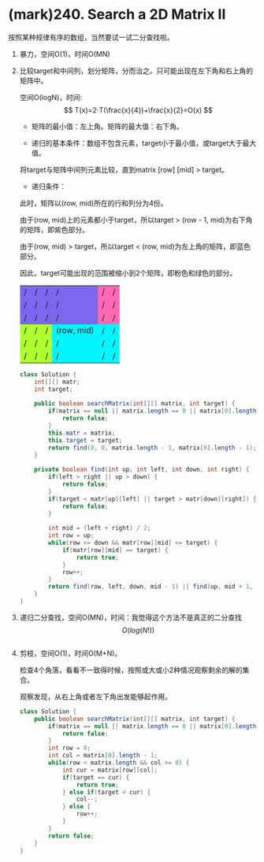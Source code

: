#  (mark)240. Search a 2D Matrix II 

按照某种规律有序的数组，当然要试一试二分查找啦。

1. 暴力，空间O(1)，时间O(MN)

2. 比较target和中间列，划分矩阵，分而治之。只可能出现在左下角和右上角的矩阵中。

   空间O(logN)，时间:
   $$
   T(x)=2⋅T(\frac{x}{4})+\frac{x}{2}=O(x)
   $$
   

   * 矩阵的最小值：左上角。矩阵的最大值：右下角。

   * 递归的基本条件：数组不包含元素，target小于最小值，或target大于最大值。

   将target与矩阵中间列元素比较，直到matrix [row] [mid] > target。

   * 递归条件：

   此时，矩阵以(row, mid)所在的行和列分为4份。

   由于(row, mid)上的元素都小于target，所以target > (row - 1, mid)为右下角的矩阵，即紫色部分。

   由于(row, mid) > target，所以target < (row, mid)为左上角的矩阵，即蓝色部分。

   因此，target可能出现的范围被缩小到2个矩阵，即粉色和绿色的部分。

   <table>
       <tr>
           <td bgcolor=#7B68EE>/</td> 
           <td bgcolor=#7B68EE>/</td> 
           <td bgcolor=#7B68EE>/</td> 
           <td bgcolor=#7B68EE>/</td> 
           <td bgcolor=#FF69B4>/</td>
           <td bgcolor=#FF69B4>/</td>
      </tr>
       <tr>
           <td bgcolor=#7B68EE>/</td> 
           <td bgcolor=#7B68EE>/</td> 
           <td bgcolor=#7B68EE>/</td> 
           <td bgcolor=#7B68EE>/</td> 
           <td bgcolor=#FF69B4>/</td>
           <td bgcolor=#FF69B4>/</td>   
       </tr>
       <tr>
           <td bgcolor=#7B68EE>/</td> 
           <td bgcolor=#7B68EE>/</td> 
           <td bgcolor=#7B68EE>/</td> 
           <td bgcolor=#7B68EE>/</td> 
           <td bgcolor=#FF69B4>/</td>
           <td bgcolor=#FF69B4>/</td>   
       </tr>
       <tr>
           <td bgcolor=#ADFF2F>/</td>
           <td bgcolor=#ADFF2F>/</td>
           <td bgcolor=#ADFF2F>/</td>
           <td bgcolor=#00F5FF>(row, mid)</td>
           <td bgcolor=#00F5FF>/</td>
           <td bgcolor=#00F5FF>/</td>
       </tr>
       <tr>
           <td bgcolor=#ADFF2F>/</td>
           <td bgcolor=#ADFF2F>/</td>
           <td bgcolor=#ADFF2F>/</td>
           <td bgcolor=#00F5FF>/</td>
           <td bgcolor=#00F5FF>/</td>
           <td bgcolor=#00F5FF>/</td>
       </tr>
       <tr>
           <td bgcolor=#ADFF2F>/</td>
           <td bgcolor=#ADFF2F>/</td>
           <td bgcolor=#ADFF2F>/</td>
           <td bgcolor=#00F5FF>/</td>
           <td bgcolor=#00F5FF>/</td>
           <td bgcolor=#00F5FF>/</td>
       </tr>
   </table>

   ```java
   class Solution {
       int[][] matr;
       int target;
       
       public boolean searchMatrix(int[][] matrix, int target) {
           if(matrix == null || matrix.length == 0 || matrix[0].length == 0) {
               return false;
           }
           this.matr = matrix;
           this.target = target;
           return find(0, 0, matrix.length - 1, matrix[0].length - 1);
       }
       
       private boolean find(int up, int left, int down, int right) {
           if(left > right || up > down) {
               return false;
           }
           if(target < matr[up][left] || target > matr[down][right]) {
               return false;
           }
           
           int mid = (left + right) / 2;
           int row = up;
           while(row <= down && matr[row][mid] <= target) {
               if(matr[row][mid] == target) {
                   return true;
               }
               row++;
           }
           return find(row, left, down, mid - 1) || find(up, mid + 1, row - 1, right);
       }
   }
   ```

   

3. 递归二分查找，空间O(MN)，时间：我觉得这个方法不是真正的二分查找
   $$
   O(log(N!))
   $$

   ```java
   
   ```

   

4. 剪枝，空间O(1)，时间O(M+N)。

   检查4个角落，看看不一致得时候，按照或大或小2种情况观察剩余的解的集合。

   观察发现，从右上角或者左下角出发能够起作用。

   ```java
   class Solution {
       public boolean searchMatrix(int[][] matrix, int target) {
           if(matrix == null || matrix.length == 0 || matrix[0].length == 0) {
               return false;
           }
           int row = 0;
           int col = matrix[0].length - 1;
           while(row < matrix.length && col >= 0) {
               int cur = matrix[row][col];
               if(target == cur) {
                   return true;
               } else if(target < cur) {
                   col--;
               } else {
                   row++;
               }
           }
           return false;
       }
   }
   ```

   